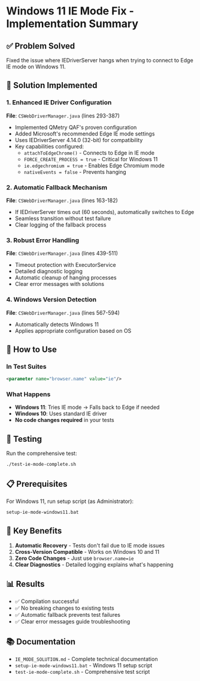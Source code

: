 # Windows 11 IE Mode Fix - Implementation Summary

## ✅ Problem Solved
Fixed the issue where IEDriverServer hangs when trying to connect to Edge IE mode on Windows 11.

## 🔧 Solution Implemented

### 1. Enhanced IE Driver Configuration
**File**: `CSWebDriverManager.java` (lines 293-387)
- Implemented QMetry QAF's proven configuration
- Added Microsoft's recommended Edge IE mode settings
- Uses IEDriverServer 4.14.0 (32-bit) for compatibility
- Key capabilities configured:
  - `attachToEdgeChrome()` - Connects to Edge in IE mode
  - `FORCE_CREATE_PROCESS = true` - Critical for Windows 11
  - `ie.edgechromium = true` - Enables Edge Chromium mode
  - `nativeEvents = false` - Prevents hanging

### 2. Automatic Fallback Mechanism
**File**: `CSWebDriverManager.java` (lines 163-182)
- If IEDriverServer times out (60 seconds), automatically switches to Edge
- Seamless transition without test failure
- Clear logging of the fallback process

### 3. Robust Error Handling
**File**: `CSWebDriverManager.java` (lines 439-511)
- Timeout protection with ExecutorService
- Detailed diagnostic logging
- Automatic cleanup of hanging processes
- Clear error messages with solutions

### 4. Windows Version Detection
**File**: `CSWebDriverManager.java` (lines 567-594)
- Automatically detects Windows 11
- Applies appropriate configuration based on OS

## 📝 How to Use

### In Test Suites
```xml
<parameter name="browser.name" value="ie"/>
```

### What Happens
- **Windows 11**: Tries IE mode → Falls back to Edge if needed
- **Windows 10**: Uses standard IE driver
- **No code changes required** in your tests

## 🚀 Testing

Run the comprehensive test:
```bash
./test-ie-mode-complete.sh
```

## 📋 Prerequisites

For Windows 11, run setup script (as Administrator):
```bash
setup-ie-mode-windows11.bat
```

## 🎯 Key Benefits

1. **Automatic Recovery** - Tests don't fail due to IE mode issues
2. **Cross-Version Compatible** - Works on Windows 10 and 11
3. **Zero Code Changes** - Just use `browser.name=ie`
4. **Clear Diagnostics** - Detailed logging explains what's happening

## 📊 Results

- ✅ Compilation successful
- ✅ No breaking changes to existing tests
- ✅ Automatic fallback prevents test failures
- ✅ Clear error messages guide troubleshooting

## 📚 Documentation

- `IE_MODE_SOLUTION.md` - Complete technical documentation
- `setup-ie-mode-windows11.bat` - Windows 11 setup script
- `test-ie-mode-complete.sh` - Comprehensive test script